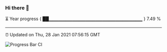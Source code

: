 ### Hi there 👋

⏳ Year progress { ██▁▁▁▁▁▁▁▁▁▁▁▁▁▁▁▁▁▁▁▁▁▁▁▁▁▁▁▁ } 7.49 %

---

⏰ Updated on Thu, 28 Jan 2021 07:56:15 GMT

![Progress Bar CI](https://github.com/liununu/liununu/workflows/Progress%20Bar%20CI/badge.svg)
